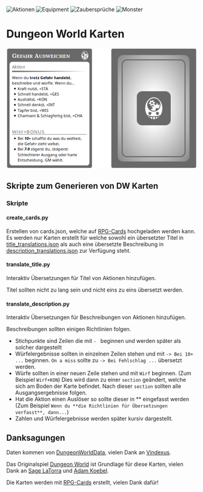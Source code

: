 ![Aktionen](https://img.shields.io/badge/Aktionen-44.44%25-yellow.svg)
![Equipment](https://img.shields.io/badge/Equipment-0%25-red.svg)
![Zaubersprüche](https://img.shields.io/badge/Zauberspr%C3%BCche-0%25-red.svg)
![Monster](https://img.shields.io/badge/Monster-0%25-red.svg)

# Dungeon World Karten
![Example](example/example-card.png)

## Skripte zum Generieren von DW Karten

### Skripte

#### create_cards.py
Erstellen von cards.json, welche auf [RPG-Cards](https://crobi.github.io/rpg-cards/generator/generate.html) hochgeladen werden kann.
Es werden nur Karten erstellt für welche sowohl ein übersetzter Titel in [title_translations.json](title_translations.json) als auch eine übersetzte
Beschreibung in [description_translations.json](description_translations.json) zur Verfügung steht.

#### translate_title.py
Interaktiv Übersetzungen für Titel von Aktionen hinzufügen.

Titel sollten nicht zu lang sein und nicht eins zu eins übersetzt werden.

#### translate_description.py
Interaktiv Übersetzungen für Beschreibungen von Aktionen hinzufügen.

Beschreibungen sollten einigen Richtlinien folgen.

- Stichpunkte sind Zeilen die mit `- ` beginnen und werden später als solcher dargestellt
- Würfelergebnisse sollten in einzelnen Zeilen stehen und mit `-> Bei 10+ ...` beginnen.
  `On a miss` sollte zu `-> Bei Fehlschlag ...` übersetzt werden.
- Würfe sollten in einer neuen Zeile stehen und mit `Wirf` beginnen. (Zum Beispiel `Wirf+KON`) Dies wird dann zu einer `section` geändert,
  welche sich am Boden der Karte befindet. Nach dieser `section` sollten alle Ausgangsergebnisse folgen.
- Hat die Aktion einen Auslöser so sollte dieser in ** eingefasst werden (Zum Beispiel `Wenn du **die Richtlinien für Übersetzungen verfasst**, dann...`)
- Zahlen und Würfelergebnisse werden später kursiv dargestellt.

## Danksagungen

Daten kommen von [DungeonWorldData](https://github.com/Vindexus/DungeonWorldData), vielen Dank an [Vindexus](https://github.com/Vindexus).

Das Originalspiel [Dungeon World](http://www.dungeon-world.com/) ist Grundlage für diese Karten, vielen Dank an [Sage LaTorra](http://www.latorra.org/) und [Adam Koebel](https://www.adam-koebel.com/).

Die Karten werden mit [RPG-Cards](https://github.com/crobi/rpg-cards) erstellt, vielen Dank dafür!
